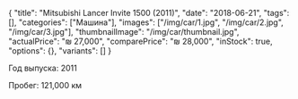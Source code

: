 {
    "title": "Mitsubishi Lancer Invite 1500 (2011)",
    "date": "2018-06-21",
    "tags": [],
    "categories": ["Машина"],
    "images": ["/img/car/1.jpg", "/img/car/2.jpg", "/img/car/3.jpg"],
    "thumbnailImage": "/img/car/thumbnail.jpg",
    "actualPrice": "₪ 27,000",
    "comparePrice": "₪ 28,000",
    "inStock": true,
    "options": {},
    "variants": []
}

Год выпуска: 2011

Пробег: 121,000 км
